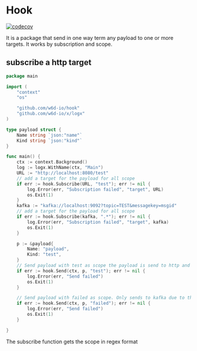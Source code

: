 # Hook

[![codecov](https://codecov.io/gh/w6d-io/hook/branch/main/graph/badge.svg?token=HL9LOYYCWI)](https://codecov.io/gh/w6d-io/hook)

It is a package that send in one way term any payload to one or more targets.
It works by subscription and scope.

## subscribe a http target

```go
package main

import (
    "context"
    "os"

    "github.com/w6d-io/hook"
    "github.com/w6d-io/x/logx"
)

type payload struct {
    Name string `json:"name"`
    Kind string `json:"kind"`
}

func main() {
    ctx := context.Background()
    log := logx.WithName(ctx, "Main")
    URL := "http://localhost:8080/test"
    // add a target for the payload for all scope
    if err := hook.Subscribe(URL, "test"); err != nil {
        log.Error(err, "Subscription failed", "target", URL)
        os.Exit(1)
    }
    kafka := "kafka://localhost:9092?topic=TEST&messagekey=msgid"
    // add a target for the payload for all scope
    if err := hook.Subscribe(kafka, ".*"); err != nil {
        log.Error(err, "Subscription failed", "target", kafka)
        os.Exit(1)
    }

    p := &payload{
        Name: "payload",
        Kind: "test",
    }
    // Send payload with test as scope the payload is send to http and kafka
    if err := hook.Send(ctx, p, "test"); err != nil {
        log.Error(err, "Send failed")
        os.Exit(1)
    }

    // Send payload with failed as scope. Only sends to kafka due to the scope
    if err := hook.Send(ctx, p, "failed"); err != nil {
        log.Error(err, "Send failed")
        os.Exit(1)
    }

}
```

The subscribe function gets the scope in regex format
